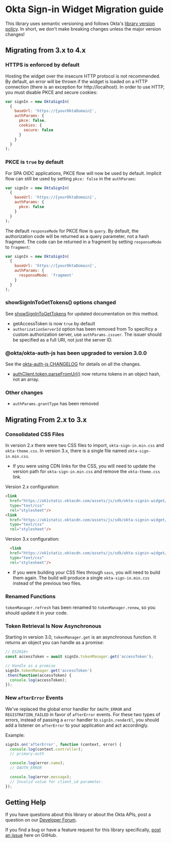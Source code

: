 # Okta Sign-in Widget Migration guide

This library uses semantic versioning and follows Okta's [library version policy](https://developer.okta.com/code/library-versions/). In short, we don't make breaking changes unless the major version changes!

## Migrating from 3.x to 4.x

### HTTPS is enforced by default

Hosting the widget over the insecure HTTP protocol is not recommended. By default, an error will be thrown if the widget is loaded on a HTTP connection (there is an exception for http://localhost). In order to use HTTP, you must disable PKCE and secure cookies:

```javascript
var signIn = new OktaSignIn(
  {
    baseUrl: 'https://{yourOktaDomain}',
    authParams: {
      pkce: false,
      cookies: {
        secure: false
      }
    }
  }
);
```

### PKCE is `true` by default

For SPA OIDC applications, PKCE flow will now be used by default. Implicit flow can still be used by setting `pkce: false` in the `authParams`:

```javascript
var signIn = new OktaSignIn(
  {
    baseUrl: 'https://{yourOktaDomain}',
    authParams: {
      pkce: false
    }
  }
);
```

The default `responseMode` for PKCE flow is `query`. By default, the authorization code will be returned as a query parameter, not a hash fragment. The code can be returned in a fragment by setting `responseMode` to `fragment`:

```javascript
var signIn = new OktaSignIn(
  {
    baseUrl: 'https://{yourOktaDomain}',
    authParams: {
      responseMode: 'fragment'
    }
  }
);
```

### showSignInToGetTokens() options changed

See [showSignInToGetTokens](README.md#showsignintogettokens) for updated documentation on this method.

- getAccessToken is now `true` by default
- `authorizationServerId` option has been removed from To specificy a custom authorization server, use `authParams.issuer`. The issuer should be specified as a full URI, not just the server ID.

### @okta/okta-auth-js has been upgraded to version 3.0.0

See the [okta-auth-js CHANGELOG](https://github.com/okta/okta-auth-js/blob/master/CHANGELOG.md#300) for details on all the changes.

- [authClient.token.parseFromUrl()](https://github.com/okta/okta-auth-js#tokenparsefromurloptions) now returns tokens in an object hash, not an array.

### Other changes

- `authParams.grantType` has been removed

## Migrating From 2.x to 3.x

### Consolidated CSS Files

In version 2.x there were two CSS files to import, `okta-sign-in.min.css` and `okta-theme.css`. In version 3.x, there is a single file named `okta-sign-in.min.css`.

- If you were using CDN links for the CSS, you will need to update the version path for `okta-sign-in.min.css` and remove the `okta-theme.css` link.

Version 2.x configuration:
```html
<link
  href="https://ok1static.oktacdn.com/assets/js/sdk/okta-signin-widget/2.14.0/css/okta-sign-in.min.css"
  type="text/css"
  rel="stylesheet"/>
<link
  href="https://ok1static.oktacdn.com/assets/js/sdk/okta-signin-widget/2.14.0/css/okta-theme.css"
  type="text/css"
  rel="stylesheet"/>
```
Version 3.x configuration:
```html
  <link
  href="https://ok1static.oktacdn.com/assets/js/sdk/okta-signin-widget/3.0.0/css/okta-sign-in.min.css"
  type="text/css"
  rel="stylesheet"/>
```

- If you were building your CSS files through `sass`, you will need to build them again.  The build will produce a single `okta-sign-in.min.css` instead of the previous two files.

### Renamed Functions

`tokenManager.refresh` has been renamed to `tokenManager.renew`, so you should update it in your code.

### Token Retrieval Is Now Asynchronous

Starting in version 3.0, `tokenManager.get` is an asynchronous function. It returns an object you can handle as a promise:

```javascript
// ES2016+
const accessToken = await signIn.tokenManager.get('accessToken');

// Handle as a promise
signIn.tokenManager.get('accessToken')
.then(function(accessToken) {
  console.log(accessToken);
});
```

### New `afterError` Events

We've replaced the global error handler for `OAUTH_ERROR` and `REGISTRATION_FAILED` in favor of `afterError` events. For these two types of errors, instead of passing a `error` handler to `signIn.renderEl`, you should add a listener on `afterError` to your application and act accordingly.

Example:
```javascript
signIn.on('afterError', function (context, error) {
  console.log(context.controller);
  // primary-auth

  console.log(error.name);
  // OAUTH_ERROR

  console.log(error.message);
  // Invalid value for client_id parameter.
});
```


## Getting Help

If you have questions about this library or about the Okta APIs, post a question on our [Developer Forum](https://devforum.okta.com).

If you find a bug or have a feature request for this library specifically, [post an issue](https://github.com/okta/okta-signin-widget/issues) here on GitHub.
